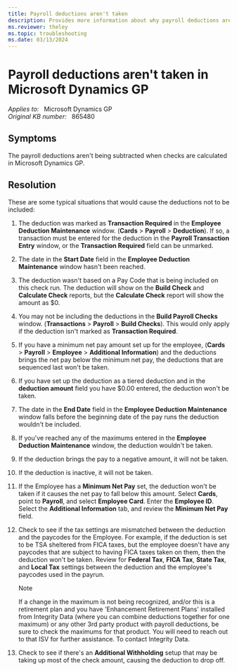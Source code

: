 ```yaml
---
title: Payroll deductions aren't taken
description: Provides more information about why payroll deductions aren't included when checks are calculated in Microsoft Dynamics GP.
ms.reviewer: theley
ms.topic: troubleshooting
ms.date: 03/13/2024
---
```

# Payroll deductions aren't taken in Microsoft Dynamics GP

_Applies to:_ &nbsp; Microsoft Dynamics GP  
_Original KB number:_ &nbsp; 865480

## Symptoms

The payroll deductions aren't being subtracted when checks are calculated in Microsoft Dynamics GP.

## Resolution

These are some typical situations that would cause the deductions not to be included:

1. The deduction was marked as **Transaction Required** in the **Employee Deduction Maintenance** window. (**Cards** > **Payroll** > **Deduction**). If so, a transaction must be entered for the deduction in the **Payroll Transaction Entry** window, or the **Transaction Required** field can be unmarked.

2. The date in the **Start Date** field in the **Employee Deduction Maintenance** window hasn't been reached.

3. The deduction wasn't based on a Pay Code that is being included on this check run. The deduction will show on the **Build Check** and **Calculate Check** reports, but the **Calculate Check** report will show the amount as $0.

4. You may not be including the deductions in the **Build Payroll Checks** window. (**Transactions** > **Payroll** > **Build Checks**). This would only apply if the deduction isn't marked as **Transaction Required**.

5. If you have a minimum net pay amount set up for the employee, (**Cards** > **Payroll** > **Employee** > **Additional Information**) and the deductions brings the net pay below the minimum net pay, the deductions that are sequenced last won't be taken.

6. If you have set up the deduction as a tiered deduction and in the **deduction amount** field you have $0.00 entered, the deduction won't be taken.

7. The date in the **End Date** field in the **Employee Deduction Maintenance** window falls before the beginning date of the pay runs the deduction wouldn't be included.

8. If you've reached any of the maximums entered in the **Employee Deduction Maintenance** window, the deduction wouldn't be taken.

9. If the deduction brings the pay to a negative amount, it will not be taken.

10. If the deduction is inactive, it will not be taken.

11. If the Employee has a **Minimum Net Pay** set, the deduction won't be taken if it causes the net pay to fall below this amount. Select **Cards**, point to **Payroll**, and select **Employee Card**. Enter the **Employee ID**. Select the **Additional Information** tab, and review the **Minimum Net Pay** field.

12. Check to see if the tax settings are mismatched between the deduction and the paycodes for the Employee. For example, if the deduction is set to be TSA sheltered from FICA taxes, but the employee doesn't have any paycodes that are subject to having FICA taxes taken on them, then the deduction won't be taken. Review for **Federal Tax**, **FICA Tax**, **State Tax**, and **Local Tax** settings between the deduction and the employee's paycodes used in the payrun.

    > [!NOTE]
    > If a change in the maximum is not being recognized, and/or this is a retirement plan and you have 'Enhancement Retirement Plans' installed from Integrity Data (where you can combine deductions together for one maximum) or any other 3rd party product with payroll deductions, be sure to check the maximums for that product. You will need to reach out to that ISV for further assistance. To contact Integrity Data.

13. Check to see if there's an **Additional Withholding** setup that may be taking up most of the check amount, causing the deduction to drop off.
